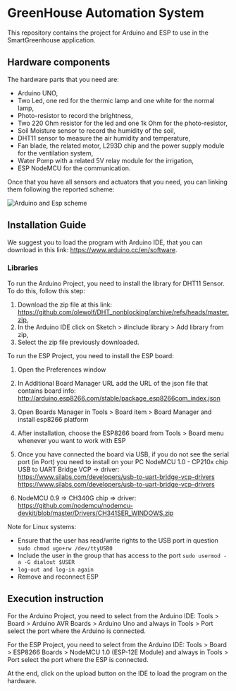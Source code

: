 # GreenHouse Automation System

This repository contains the project for Arduino and ESP to use in the SmartGreenhouse application. 

## Hardware components
The hardware parts that you need are:

- Arduino UNO,
- Two Led, one red for the thermic lamp and one white for the normal lamp,
- Photo-resistor to record the brightness,
- Two 220 Ohm resistor for the led and one 1k Ohm for the photo-resistor,
- Soil Moisture sensor to record the humidity of the soil,
- DHT11 sensor to measure the air humidity and temperature,
- Fan blade, the related motor, L293D chip and the power supply module for the ventilation system,
- Water Pomp with a related 5V relay module for the irrigation,
- ESP NodeMCU for the communication.

Once that you have all sensors and actuators that you need, you can linking them following the reported scheme:

![Arduino and Esp scheme](./img/SmartGreenhouse-scheme.png)

## Installation Guide

We suggest you to load the program with Arduino IDE, that you can download in this link: https://www.arduino.cc/en/software. 

### Libraries

To run the Arduino Project, you need to install the library for DHT11 Sensor. To do this, follow this step:

1. Download the zip file at this link:  https://github.com/olewolf/DHT_nonblocking/archive/refs/heads/master.zip,
2. In the Arduino IDE click on Sketch > #include library > Add library from zip,
3. Select the zip file previously downloaded.

To run the ESP Project, you need to install the ESP board:

1. Open the Preferences window
2. In Additional Board Manager URL add the URL of the json file that contains board info: 
http://arduino.esp8266.com/stable/package_esp8266com_index.json 
3. Open Boards Manager in Tools > Board item > Board Manager and install esp8266 platform 
4. After installation, choose the ESP8266 board from Tools > Board menu whenever you want to work with ESP
5. Once you have connected the board via USB, if you do not see the serial port (in Port) you need to install on your PC
NodeMCU 1.0 - CP210x chip USB to UART Bridge VCP -> driver:
https://www.silabs.com/developers/usb-to-uart-bridge-vcp-drivers
https://www.silabs.com/developers/usb-to-uart-bridge-vcp-drivers

6. NodeMCU 0.9 => CH340G chip => driver:
https://github.com/nodemcu/nodemcu-devkit/blob/master/Drivers/CH341SER_WINDOWS.zip 

Note for Linux systems:

- Ensure that the user has read/write rights to the USB port in question
`sudo chmod ugo+rw /dev/ttyUSB0`
- Include the user in the group that has access to the port
`sudo usermod -a -G dialout $USER`
- `log-out and log-in again`
- Remove and reconnect ESP

## Execution instruction

For the Arduino Project, you need to select from the Arduino IDE: Tools > Board > Arduino AVR Boards > Arduino Uno and always in Tools > Port select the port where the Arduino is connected.

For the ESP Project, you need to select from the Arduino IDE: Tools > Board > ESP8266 Boards > NodeMCU 1.0 (ESP-12E Module) and always in Tools > Port select the port where the ESP is connected.

At the end, click on the upload button on the IDE to load the program on the hardware.
